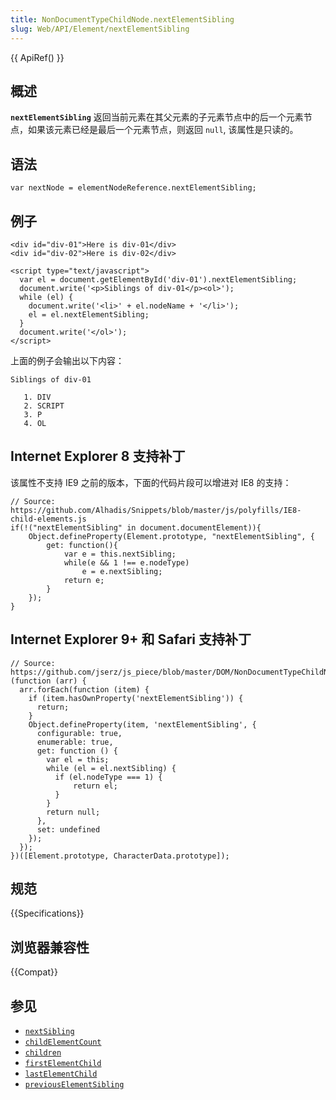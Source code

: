 ```yaml
---
title: NonDocumentTypeChildNode.nextElementSibling
slug: Web/API/Element/nextElementSibling
---
```


{{ ApiRef() }}

## 概述

**`nextElementSibling`** 返回当前元素在其父元素的子元素节点中的后一个元素节点，如果该元素已经是最后一个元素节点，则返回 `null`, 该属性是只读的。

## 语法

```plain
var nextNode = elementNodeReference.nextElementSibling;
```

## 例子

```plain
<div id="div-01">Here is div-01</div>
<div id="div-02">Here is div-02</div>

<script type="text/javascript">
  var el = document.getElementById('div-01').nextElementSibling;
  document.write('<p>Siblings of div-01</p><ol>');
  while (el) {
    document.write('<li>' + el.nodeName + '</li>');
    el = el.nextElementSibling;
  }
  document.write('</ol>');
</script>
```

上面的例子会输出以下内容：

```plain
Siblings of div-01

   1. DIV
   2. SCRIPT
   3. P
   4. OL
```

## Internet Explorer 8 支持补丁

该属性不支持 IE9 之前的版本，下面的代码片段可以增进对 IE8 的支持：

```plain
// Source: https://github.com/Alhadis/Snippets/blob/master/js/polyfills/IE8-child-elements.js
if(!("nextElementSibling" in document.documentElement)){
    Object.defineProperty(Element.prototype, "nextElementSibling", {
        get: function(){
            var e = this.nextSibling;
            while(e && 1 !== e.nodeType)
                e = e.nextSibling;
            return e;
        }
    });
}
```

## Internet Explorer 9+ 和 Safari 支持补丁

```plain
// Source: https://github.com/jserz/js_piece/blob/master/DOM/NonDocumentTypeChildNode/nextElementSibling/nextElementSibling.md
(function (arr) {
  arr.forEach(function (item) {
    if (item.hasOwnProperty('nextElementSibling')) {
      return;
    }
    Object.defineProperty(item, 'nextElementSibling', {
      configurable: true,
      enumerable: true,
      get: function () {
        var el = this;
        while (el = el.nextSibling) {
          if (el.nodeType === 1) {
              return el;
          }
        }
        return null;
      },
      set: undefined
    });
  });
})([Element.prototype, CharacterData.prototype]);
```

## 规范

{{Specifications}}

## 浏览器兼容性

{{Compat}}

## 参见

- [`nextSibling`](/zh-CN/DOM/Node.nextSibling)
- [`childElementCount`](/zh-CN/DOM/Element.childElementCount)
- [`children`](/zh-CN/DOM/Element.children)
- [`firstElementChild`](/zh-CN/DOM/Element.firstElementChild)
- [`lastElementChild`](/zh-CN/DOM/Element.lastElementChild)
- [`previousElementSibling`](/zh-CN/DOM/Element.previousElementSibling)

